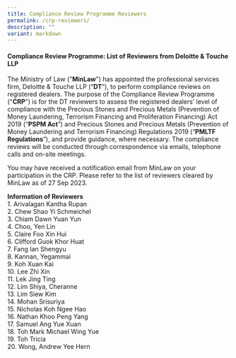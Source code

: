 ```yaml
---
title: Compliance Review Programme Reviewers
permalink: /crp-reviewers/
description: ""
variant: markdown
---
```

#### **Compliance Review Programme: List of Reviewers from Deloitte &amp; Touche LLP**

The Ministry of Law ("**MinLaw**") has appointed the professional services firm, Deloitte &amp; Touche LLP (“**DT**”), to perform compliance reviews on registered dealers. The purpose of the Compliance Review Programme ("**CRP**") is for the DT reviewers to assess the registered dealers’ level of compliance with the Precious Stones and Precious Metals (Prevention of Money Laundering, Terrorism Financing and Proliferation Financing) Act 2019 (“**PSPM Act**”) and Precious Stones and Precious Metals (Prevention of Money Laundering and Terrorism Financing) Regulations 2019 (“**PMLTF Regulations**”), and provide guidance, where necessary. The compliance reviews will be conducted through correspondence via emails, telephone calls and on-site meetings.

You may have received a notification email from MinLaw on your participation in the CRP. Please refer to the list of reviewers cleared by MinLaw as of 27 Sep 2023.

**Information of Reviewers**
<br>1. Arivalagan Kantha Rupan<br>2. Chew Shao Yi Schmeichel<br>3. Chiam Dawn Yuan Yun<br>4. Choo, Yen Lin<br>5. Claire Foo Xin Hui<br>6. Clifford Guok Khor Huat<br>7. Fang Ian Shengyu<br>8.	Kannan, Yegammai<br>9. Koh Xuan Kai
<br>10.	Lee Zhi Xin<br>11. Lek Jing Ting
<br>12.	Lim Shiya, Cheranne<br>13.	Lim Siew Kim<br>14. Mohan Srisuriya<br>15. Nicholas Koh Ngee Hao<br>16. Nathan Khoo Peng Yang
<br>17.	Samuel Ang Yue Xuan<br>18.	Toh Mark Michael Wing Yue
<br>19.	Toh Tricia<br>20. Wong, Andrew Yee Hern